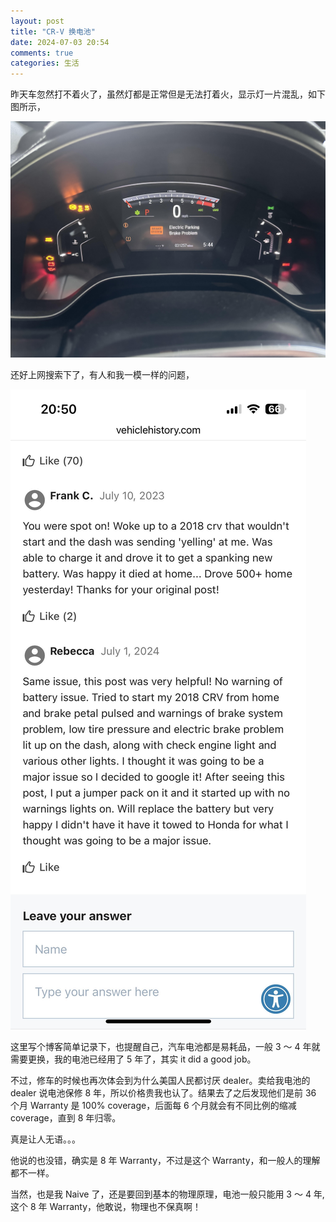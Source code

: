 ```yaml
---
layout: post
title: "CR-V 换电池"
date: 2024-07-03 20:54
comments: true
categories: 生活
---
```


昨天车忽然打不着火了，虽然灯都是正常但是无法打着火，显示灯一片混乱，如下图所示，

![CR-V Status](/images/battery/CRVStatus.jpg)

还好上网搜索下了，有人和我一模一样的问题，

![CR-V same issue](/images/battery/Info.jpg)

这里写个博客简单记录下，也提醒自己，汽车电池都是易耗品，一般 3 ～ 4 年就需要更换，我的电池已经用了 5 年了，其实 it did a good job。

不过，修车的时候也再次体会到为什么美国人民都讨厌 dealer。卖给我电池的 dealer 说电池保修 8 年，所以价格贵我也认了。结果去了之后发现他们是前 36 个月 Warranty 是 100% coverage，后面每 6 个月就会有不同比例的缩减 coverage，直到 8 年归零。

真是让人无语。。。

他说的也没错，确实是 8 年 Warranty，不过是这个 Warranty，和一般人的理解都不一样。

当然，也是我 Naive 了，还是要回到基本的物理原理，电池一般只能用 3 ～ 4 年, 这个 8 年 Warranty，他敢说，物理也不保真啊！ 
